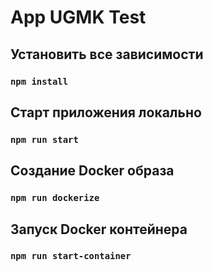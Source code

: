 # App UGMK Test

## Установить все зависимости

### `npm install`

## Старт приложения локально

### `npm run start`

## Создание Docker образа

### `npm run dockerize`

## Запуск Docker контейнера

### `npm run start-container`

